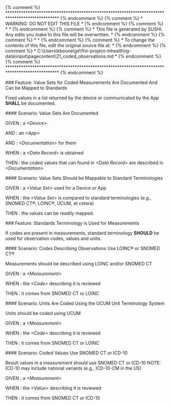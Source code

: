 {% comment %} *********************************************************************************************** {% endcomment %}
{% comment %} *                               WARNING: DO NOT EDIT THIS FILE                                * {% endcomment %}
{% comment %} *                                                                                             * {% endcomment %}
{% comment %} * This file is generated by SUSHI. Any edits you make to this file will be overwritten.       * {% endcomment %}
{% comment %} *                                                                                             * {% endcomment %}
{% comment %} * To change the contents of this file, edit the original source file at:                      * {% endcomment %}
{% comment %} * C:\Users\kboone\git\fhir-project-mhealth\ig-data\input\pagecontent\21_coded_observations.md * {% endcomment %}
{% comment %} *********************************************************************************************** {% endcomment %}


<span id='value-sets-for-coded-measurements-are-documented-and-can-be-mapped-to-standards'/>
### <span class='glyphicon glyphicon-phone'/> <span class='glyphicon glyphicon-dashboard'/> Feature: Value Sets for Coded Measurements Are Documented And Can be Mapped to Standards

Fixed values in a list returned by the device or communicated by the App **SHALL** be documented.


<span id='value-sets-are-documented'/>
#### <span class='glyphicon text-success glyphicon-phone'/> <span class='glyphicon text-success glyphicon-dashboard'/> Scenario: Value Sets Are Documented


GIVEN
: a <i>&lt;Device&gt;</i>

   AND
   : an <i>&lt;App&gt;</i>

   AND
   : <i>&lt;Documentation&gt;</i> for them

WHEN
: a <i>&lt;Data Record&gt;</i> is obtained

THEN
: the coded values that can found in <i>&lt;Data Record&gt;</i> are described in <i>&lt;Documentation&gt;</i>


<span id='value-sets-should-be-mappable-to-standard-terminologies'/>
#### <span class='glyphicon text-info glyphicon-phone'/> <span class='glyphicon text-info glyphicon-dashboard'/> Scenario: Value Sets Should be Mappable to Standard Terminologies


GIVEN
: a <i>&lt;Value Set&gt;</i> used for a Device or App

WHEN
: the <i>&lt;Value Set&gt;</i> is compared to standard terminologies (e.g., SNOMED CT&reg;, LOINC&reg;, UCUM, et cetera)

THEN
: the values can be readily mapped.


<span id='standards-terminology-is-used-for-measurements'/>
### <span class='glyphicon text-info glyphicon-phone'/> Feature: Standards Terminology is Used for Measurements

If codes are present in measurements, standard terminology **SHOULD** be used for observation codes, values and units.


<span id='codes-describing-observations-use-loinc&reg;-or-snomed-ct&reg;'/>
#### Scenario: Codes Describing Observations Use LOINC&reg; or SNOMED CT&reg;

Measurements should be described using LOINC and/or SNOMED CT

GIVEN
: a <i>&lt;Measurement&gt;</i>

WHEN
: the <i>&lt;Code&gt;</i> describing it is reviewed

THEN
: it comes from SNOMED CT or LOINC


<span id='units-are-coded-using-the-ucum-unit-terminology-system'/>
#### Scenario: Units Are Coded Using the UCUM Unit Terminology System

Units should be coded using UCUM

GIVEN
: a <i>&lt;Measurement&gt;</i>

WHEN
: the <i>&lt;Code&gt;</i> describing it is reviewed

THEN
: it comes from SNOMED CT or LOINC


<span id='coded-values-use-snomed-ct-or-icd-10'/>
#### Scenario: Coded Values Use SNOMED CT or ICD-10

Result values in a measurement should use SNOMED CT or ICD-10
NOTE: ICD-10 may include national variants (e.g., ICD-10-CM in the US)

GIVEN
: a <i>&lt;Measurement&gt;</i>

WHEN
: the <i>&lt;Value&gt;</i> describing it is reviewed

THEN
: it comes from SNOMED CT or ICD-10

